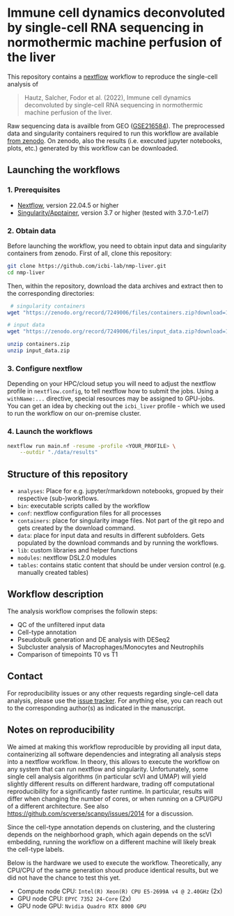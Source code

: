 # Immune cell dynamics deconvoluted by single-cell RNA sequencing in normothermic machine perfusion of the liver

This repository contains a [nextflow](https://github.com/nextflow-io/nextflow/) workflow to reproduce the single-cell analysis of

> Hautz, Salcher, Fodor et al. (2022), Immune cell dynamics deconvoluted by single-cell RNA sequencing in normothermic machine perfusion of the liver. 

Raw sequencing data is availble from GEO ([GSE216584](www.ncbi.nlm.nih.gov/geo/query/acc.cgi?acc=GSE216584)). 
The preprocessed data and singularity containers required to run this workflow are available [from zenodo](https://doi.org/10.5281/zenodo.7249006). On zenodo, also the results (i.e. executed jupyter notebooks, plots, etc.) generated by this workflow can be downloaded. 


## Launching the workflows

### 1. Prerequisites

* [Nextflow](https://www.nextflow.io/index.html#GetStarted), version 22.04.5 or higher
* [Singularity/Apptainer](https://apptainer.org/), version 3.7 or higher (tested with 3.7.0-1.el7)

### 2. Obtain data

Before launching the workflow, you need to obtain input data and singularity containers from zenodo.
First of all, clone this repository:

```bash
git clone https://github.com/icbi-lab/nmp-liver.git
cd nmp-liver
 ```

Then, within the repository, download the data archives and extract then to the corresponding directories:

```bash
 # singularity containers
wget "https://zenodo.org/record/7249006/files/containers.zip?download=1" 

# input data
wget "https://zenodo.org/record/7249006/files/input_data.zip?download=1" 

unzip containers.zip
unzip input_data.zip
```

### 3. Configure nextflow

Depending on your HPC/cloud setup you will need to adjust the nextflow profile in `nextflow.config`, to tell
nextflow how to submit the jobs. Using a `withName:...` directive, special
resources may be assigned to GPU-jobs. You can get an idea by checking out the `icbi_liver` profile - which we used to run the
workflow on our on-premise cluster. 

### 4. Launch the workflows

```bash
nextflow run main.nf -resume -profile <YOUR_PROFILE> \
    --outdir "./data/results"
```

## Structure of this repository

* `analyses`: Place for e.g. jupyter/rmarkdown notebooks, gropued by their respective (sub-)workflows.
* `bin`: executable scripts called by the workflow
* `conf`: nextflow configuration files for all processes
* `containers`: place for singularity image files. Not part of the git repo and gets created by the download command.
* `data`: place for input data and results in different subfolders. Gets populated by the download commands and by running the workflows.
* `lib`: custom libraries and helper functions
* `modules`: nextflow DSL2.0 modules
* `tables`: contains static content that should be under version control (e.g. manually created tables)


## Workflow description

The analysis workflow comprises the followin steps: 
 * QC of the unfiltered input data
 * Cell-type annotation
 * Pseudobulk generation and DE analysis with DESeq2
 * Subcluster analysis of Macrophages/Monocytes and Neutrophils
 * Comparison of timepoints T0 vs T1

## Contact

For reproducibility issues or any other requests regarding single-cell data analysis, please use the [issue tracker](https://github.com/nmp-liver/issues). For anything else, you can reach out to the corresponding author(s) as indicated in the manuscript.

## Notes on reproducibility

We aimed at making this workflow reproducible by providing all input data, containerizing all software
dependencies and integrating all analysis steps into a nextflow workflow.
In theory, this allows to execute the workflow on any system that can run nextflow and singularity.
Unfortunately, some single cell analysis algorithms (in particular scVI and UMAP) will yield
slightly different results on different hardware, trading off computational reproducibility for a
significantly faster runtime. In particular, results will differ when changing the number of cores, or
when running on a CPU/GPU of a different architecture. See also https://github.com/scverse/scanpy/issues/2014 for a discussion.

Since the cell-type annotation depends on clustering, and the clustering depends on the neighborhood graph,
which again depends on the scVI embedding, running the workflow on a different machine will likely break the cell-type labels.

Below is the hardware we used to execute the workflow. Theoretically,
any CPU/CPU of the same generation shoud produce identical results, but we did not have the chance to test this yet.

 * Compute node CPU: `Intel(R) Xeon(R) CPU E5-2699A v4 @ 2.40GHz` (2x)
 * GPU node CPU: `EPYC 7352 24-Core` (2x)
 * GPU node GPU: `Nvidia Quadro RTX 8000 GPU`

